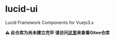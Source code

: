 # lucid-ui
Lucid Framework Components for Vuejs3.x

**⚠️ 此仓库为尚未建立完毕  请访问[这里](https://gitee.com/w12w.com/sexy-card)来查看Gitee仓库**
